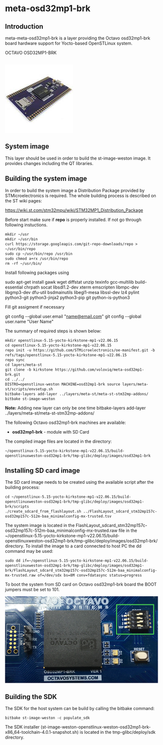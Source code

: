 # meta-osd32mp1-brk

## Introduction

meta-meta-osd32mp1-brk is a layer providing the Octavo osd32mp1-brk board hardware support for Yocto-based OpenSTLinux system.

OCTAVO OSD32MP1-BRK <br>
<br>

![Product View](osd32mp1-brk.jpeg) <br>

## System image

This layer should be used in order to build the st-image-weston image. It provides changes including the QT libraries.

## Building the system image

In order to build the system image a Distribution Package provided by STMicroelectronics is required. The whole building process is described on the ST wiki pages:

https://wiki.st.com/stm32mpu/wiki/STM32MP1_Distribution_Package

Before start make sure if **repo** is properly installed. If not go through following instuctions.

```shel
mkdir ~/usr
mkdir ~/usr/bin
curl https://storage.googleapis.com/git-repo-downloads/repo > ~/usr/bin/repo
sudo cp ~/usr/bin/repo /usr/bin
sudo chmod a+rx /usr/bin/repo
rm -rf ~/usr/bin/
```
Install following packages using

sudo apt-get install gawk wget diffstat unzip texinfo gcc-multilib build-essential chrpath socat libsdl1.2-dev xterm emscripten libmpc-dev libgmp3-dev dfu-util bsdmainutils libegl1-mesa libssl-dev lz4 pylint python3-git python3-jinja2 python3-pip git python-is-python3

Fill git assigment if necessary

git config --global user.email "name@email.com"
git config --global user.name "User Name"

The summary of required steps is shown below:

```shell
mkdir openstlinux-5.15-yocto-kirkstone-mp1-v22.06.15
cd openstlinux-5.15-yocto-kirkstone-mp1-v22.06.15
repo init -u https://github.com/STMicroelectronics/oe-manifest.git -b refs/tags/openstlinux-5.15-yocto-kirkstone-mp1-v22.06.15
repo sync
cd layers/meta-st
git clone -b kirkstone https://github.com/voloviq/meta-osd32mp1-brk.git
cd ../../
DISTRO=openstlinux-weston MACHINE=osd32mp1-brk source layers/meta-st/scripts/envsetup.sh
bitbake-layers add-layer ../layers/meta-st/meta-st-stm32mp-addons/
bitbake st-image-weston
```
**Note:**
Adding new layer can only be one time 
bitbake-layers add-layer ../layers/meta-st/meta-st-stm32mp-addons/

The following Octavo osd32mp1-brk machines are available:
* **osd32mp1-brk** - module with SD Card

The compiled image files are located in the directory:

```
~/openstlinux-5.15-yocto-kirkstone-mp1-v22.06.15/build-openstlinuxweston-osd32mp1-brk/tmp-glibc/deploy/images/osd32mp1-brk
```

## Installing SD card image

The SD card image needs to be created using the available script after the building process:

```
cd ~/openstlinux-5.15-yocto-kirkstone-mp1-v22.06.15/build-openstlinuxweston-osd32mp1-brk/tmp-glibc/deploy/images/osd32mp1-brk/scripts
./create_sdcard_from_flashlayout.sh ../FlashLayout_sdcard_stm32mp157c-osd32mp157c-512m-baa_minimalconfig-mx-trusted.tsv
```

The system image is located in the FlashLayout_sdcard_stm32mp157c-osd32mp157c-512m-baa_minimalconfig-mx-trusted.raw file in the ~/openstlinux-5.15-yocto-kirkstone-mp1-v22.06.15/build-openstlinuxweston-osd32mp1-brk/tmp-glibc/deploy/images/osd32mp1-brk/ directory. To install the image to a card connected to host PC the dd command may be used:

```
sudo dd if=~/openstlinux-5.15-yocto-kirkstone-mp1-v22.06.15/build-openstlinuxweston-osd32mp1-brk/tmp-glibc/deploy/images/osd32mp1-brk/FlashLayout_sdcard_stm32mp157c-osd32mp157c-512m-baa_minimalconfig-mx-trusted.raw of=/dev/sdx bs=8M conv=fdatasync status=progress
```

To boot the system from SD card on Octavo osd32mp1-brk board the BOOT jumpers must be set to 101.

![Boot pins settings](osd32mp1-boot-pins-settings.jpeg) <br>

## Building the SDK

The SDK for the host system can be build by calling the bitbake command:

```shell
bitbake st-image-weston -c populate_sdk
```

The SDK installer (st-image-weston-openstlinux-weston-osd32mp1-brk-x86_64-toolchain-4.0.1-snapshot.sh) is located in the tmp-glibc/deploy/sdk directory.
